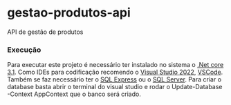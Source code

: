 # gestao-produtos-api
API de gestão de produtos

### Execução
Para executar este projeto é necessário ter instalado no sistema o [.Net core 3.1](https://dotnet.microsoft.com/en-us/download/dotnet/3.1). 
Como IDEs para codificação recomendo o [Visual Studio 2022](https://visualstudio.microsoft.com/), [VSCode](https://code.visualstudio.com/).
Também se faz necessário ter o [SQL Express](https://www.microsoft.com/pt-br/download/details.aspx?id=101064) 
ou o [SQL Server](https://www.microsoft.com/pt-br/sql-server/sql-server-downloads). 
Para criar o database basta abrir o terminal do visual studio e rodar o Update-Database -Context AppContext que o banco será criado.
